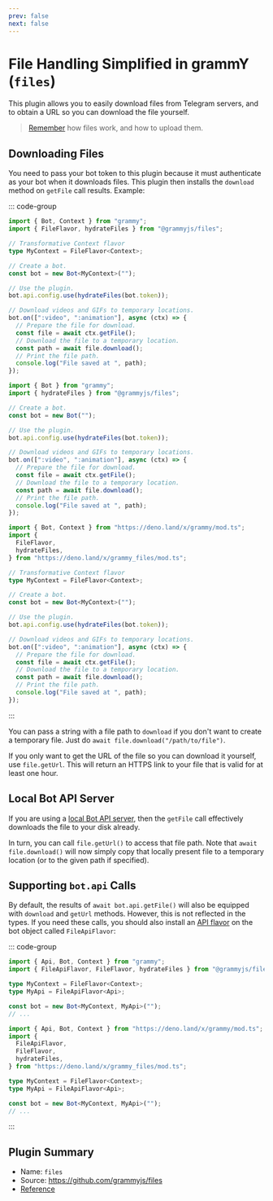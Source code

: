 ```yaml
---
prev: false
next: false
---
```


# File Handling Simplified in grammY (`files`)

This plugin allows you to easily download files from Telegram servers, and to obtain a URL so you can download the file yourself.

> [Remember](../guide/files) how files work, and how to upload them.

## Downloading Files

You need to pass your bot token to this plugin because it must authenticate as your bot when it downloads files.
This plugin then installs the `download` method on `getFile` call results.
Example:

::: code-group

```ts [TypeScript]
import { Bot, Context } from "grammy";
import { FileFlavor, hydrateFiles } from "@grammyjs/files";

// Transformative Context flavor
type MyContext = FileFlavor<Context>;

// Create a bot.
const bot = new Bot<MyContext>("");

// Use the plugin.
bot.api.config.use(hydrateFiles(bot.token));

// Download videos and GIFs to temporary locations.
bot.on([":video", ":animation"], async (ctx) => {
  // Prepare the file for download.
  const file = await ctx.getFile();
  // Download the file to a temporary location.
  const path = await file.download();
  // Print the file path.
  console.log("File saved at ", path);
});
```

```js [JavaScript]
import { Bot } from "grammy";
import { hydrateFiles } from "@grammyjs/files";

// Create a bot.
const bot = new Bot("");

// Use the plugin.
bot.api.config.use(hydrateFiles(bot.token));

// Download videos and GIFs to temporary locations.
bot.on([":video", ":animation"], async (ctx) => {
  // Prepare the file for download.
  const file = await ctx.getFile();
  // Download the file to a temporary location.
  const path = await file.download();
  // Print the file path.
  console.log("File saved at ", path);
});
```

```ts [Deno]
import { Bot, Context } from "https://deno.land/x/grammy/mod.ts";
import {
  FileFlavor,
  hydrateFiles,
} from "https://deno.land/x/grammy_files/mod.ts";

// Transformative Context flavor
type MyContext = FileFlavor<Context>;

// Create a bot.
const bot = new Bot<MyContext>("");

// Use the plugin.
bot.api.config.use(hydrateFiles(bot.token));

// Download videos and GIFs to temporary locations.
bot.on([":video", ":animation"], async (ctx) => {
  // Prepare the file for download.
  const file = await ctx.getFile();
  // Download the file to a temporary location.
  const path = await file.download();
  // Print the file path.
  console.log("File saved at ", path);
});
```

:::

You can pass a string with a file path to `download` if you don't want to create a temporary file.
Just do `await file.download("/path/to/file")`.

If you only want to get the URL of the file so you can download it yourself, use `file.getUrl`.
This will return an HTTPS link to your file that is valid for at least one hour.

## Local Bot API Server

If you are using a [local Bot API server](https://core.telegram.org/bots/api#using-a-local-bot-api-server), then the `getFile` call effectively downloads the file to your disk already.

In turn, you can call `file.getUrl()` to access that file path.
Note that `await file.download()` will now simply copy that locally present file to a temporary location (or to the given path if specified).

## Supporting `bot.api` Calls

By default, the results of `await bot.api.getFile()` will also be equipped with `download` and `getUrl` methods.
However, this is not reflected in the types.
If you need these calls, you should also install an [API flavor](../advanced/transformers#api-flavoring) on the bot object called `FileApiFlavor`:

::: code-group

```ts [Node.js]
import { Api, Bot, Context } from "grammy";
import { FileApiFlavor, FileFlavor, hydrateFiles } from "@grammyjs/files";

type MyContext = FileFlavor<Context>;
type MyApi = FileApiFlavor<Api>;

const bot = new Bot<MyContext, MyApi>("");
// ...
```

```ts [Deno]
import { Api, Bot, Context } from "https://deno.land/x/grammy/mod.ts";
import {
  FileApiFlavor,
  FileFlavor,
  hydrateFiles,
} from "https://deno.land/x/grammy_files/mod.ts";

type MyContext = FileFlavor<Context>;
type MyApi = FileApiFlavor<Api>;

const bot = new Bot<MyContext, MyApi>("");
// ...
```

:::

## Plugin Summary

- Name: `files`
- Source: <https://github.com/grammyjs/files>
- [Reference](/ref/files/)
